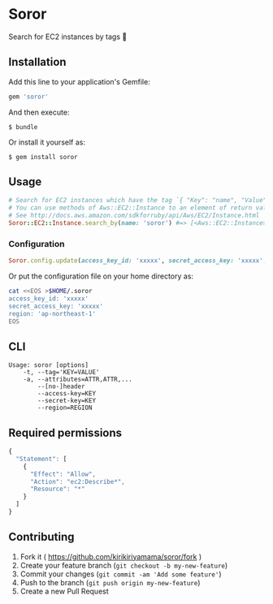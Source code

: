 # Soror

Search for EC2 instances by tags :mag_right:

## Installation

Add this line to your application's Gemfile:

```ruby
gem 'soror'
```

And then execute:

    $ bundle

Or install it yourself as:

    $ gem install soror

## Usage

```ruby
# Search for EC2 instances which have the tag `{ "Key": "name", "Value": "soror" }`
# You can use methods of Aws::EC2::Instance to an element of return value
# See http://docs.aws.amazon.com/sdkforruby/api/Aws/EC2/Instance.html
Soror::EC2::Instance.search_by(name: 'soror') #=> [<Aws::EC2::Instance>, ...]
```

### Configuration

```ruby
Soror.config.update(access_key_id: 'xxxxx', secret_access_key: 'xxxxx', region: 'ap-northeast-1')
```

Or put the configuration file on your home directory as:

```sh
cat <<EOS >$HOME/.soror
access_key_id: 'xxxxx'
secret_access_key: 'xxxxx'
region: 'ap-northeast-1'
EOS
```

## CLI

```
Usage: soror [options]
    -t, --tag='KEY=VALUE'
    -a, --attributes=ATTR,ATTR,...
        --[no-]header
        --access-key=KEY
        --secret-key=KEY
        --region=REGION
```

## Required permissions

```js
{
  "Statement": [
    {
      "Effect": "Allow",
      "Action": "ec2:Describe*",
      "Resource": "*"
    }
  ]
}
```

## Contributing

1. Fork it ( https://github.com/kirikiriyamama/soror/fork )
2. Create your feature branch (`git checkout -b my-new-feature`)
3. Commit your changes (`git commit -am 'Add some feature'`)
4. Push to the branch (`git push origin my-new-feature`)
5. Create a new Pull Request

